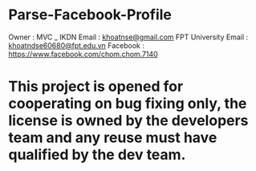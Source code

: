 Parse-Facebook-Profile
======================
Owner : MVC _ IKDN 
Email : khoatnse@gmail.com
FPT University Email : khoatndse60680@fpt.edu.vn
Facebook : https://www.facebook.com/chom.chom.7140

This project is opened for cooperating on bug fixing only, the license is owned by the developers team and any reuse must have qualified by the dev team.
======================
